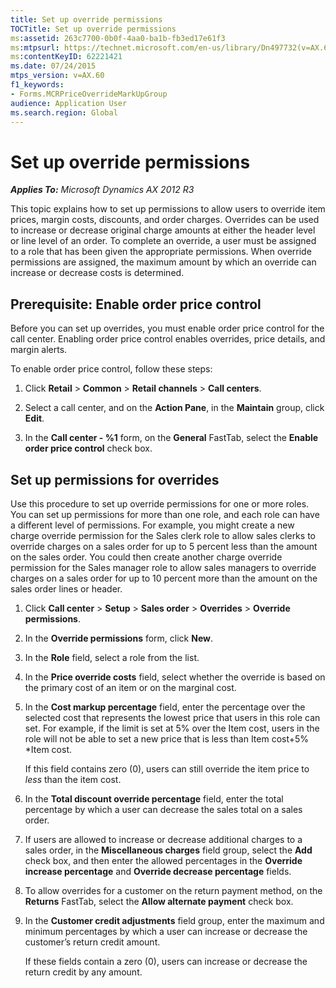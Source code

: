 ```yaml
---
title: Set up override permissions
TOCTitle: Set up override permissions
ms:assetid: 263c7700-0b0f-4aa0-ba1b-fb3ed17e61f3
ms:mtpsurl: https://technet.microsoft.com/en-us/library/Dn497732(v=AX.60)
ms:contentKeyID: 62221421
ms.date: 07/24/2015
mtps_version: v=AX.60
f1_keywords:
- Forms.MCRPriceOverrideMarkUpGroup
audience: Application User
ms.search.region: Global
---
```


# Set up override permissions 


_**Applies To:** Microsoft Dynamics AX 2012 R3_

This topic explains how to set up permissions to allow users to override item prices, margin costs, discounts, and order charges. Overrides can be used to increase or decrease original charge amounts at either the header level or line level of an order. To complete an override, a user must be assigned to a role that has been given the appropriate permissions. When override permissions are assigned, the maximum amount by which an override can increase or decrease costs is determined.

## Prerequisite: Enable order price control

Before you can set up overrides, you must enable order price control for the call center. Enabling order price control enables overrides, price details, and margin alerts.

To enable order price control, follow these steps:

1.  Click **Retail** \> **Common** \> **Retail channels** \> **Call centers**.

2.  Select a call center, and on the **Action Pane**, in the **Maintain** group, click **Edit**.

3.  In the **Call center - %1** form, on the **General** FastTab, select the **Enable order price control** check box.

## Set up permissions for overrides

Use this procedure to set up override permissions for one or more roles. You can set up permissions for more than one role, and each role can have a different level of permissions. For example, you might create a new charge override permission for the Sales clerk role to allow sales clerks to override charges on a sales order for up to 5 percent less than the amount on the sales order. You could then create another charge override permission for the Sales manager role to allow sales managers to override charges on a sales order for up to 10 percent more than the amount on the sales order lines or header.

1.  Click **Call center** \> **Setup** \> **Sales order** \> **Overrides** \> **Override permissions**.

2.  In the **Override permissions** form, click **New**.

3.  In the **Role** field, select a role from the list.

4.  In the **Price override costs** field, select whether the override is based on the primary cost of an item or on the marginal cost.

5.  In the **Cost markup percentage** field, enter the percentage over the selected cost that represents the lowest price that users in this role can set. For example, if the limit is set at 5% over the Item cost, users in the role will not be able to set a new price that is less than Item cost+5% \*Item cost.
    
    If this field contains zero (0), users can still override the item price to *less* than the item cost.

6.  In the **Total discount override percentage** field, enter the total percentage by which a user can decrease the sales total on a sales order.

7.  If users are allowed to increase or decrease additional charges to a sales order, in the **Miscellaneous charges** field group, select the **Add** check box, and then enter the allowed percentages in the **Override increase percentage** and **Override decrease percentage** fields.

8.  To allow overrides for a customer on the return payment method, on the **Returns** FastTab, select the **Allow alternate payment** check box.

9.  In the **Customer credit adjustments** field group, enter the maximum and minimum percentages by which a user can increase or decrease the customer’s return credit amount.
    
    If these fields contain a zero (0), users can increase or decrease the return credit by any amount.

  


